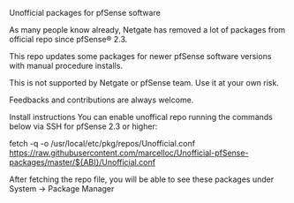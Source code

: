 Unofficial packages for pfSense software

As many people know already, Netgate has removed a lot of packages from official repo since pfSense® 2.3.

This repo updates some packages for newer pfSense software versions with manual procedure installs.

This is not supported by Netgate or pfSense team. Use it at your own risk.

Feedbacks and contributions are always welcome.

Install instructions
You can enable unoffical repo running the commands below via SSH for pfSense 2.3 or higher:

fetch -q -o /usr/local/etc/pkg/repos/Unofficial.conf https://raw.githubusercontent.com/marcelloc/Unofficial-pfSense-packages/master/${ABI}/Unofficial.conf

After fetching the repo file, you will be able to see these packages under System -> Package Manager
